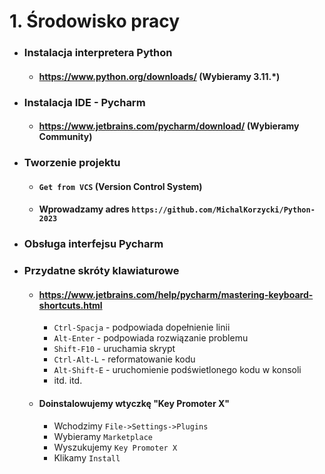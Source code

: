 # 1. Środowisko pracy

- ### Instalacja interpretera Python
  - #### https://www.python.org/downloads/ (Wybieramy 3.11.*)
- ### Instalacja IDE - Pycharm
  - #### https://www.jetbrains.com/pycharm/download/ (Wybieramy Community)
- ### Tworzenie projektu
  - #### `Get from VCS` (Version Control System)
  - #### Wprowadzamy adres `https://github.com/MichalKorzycki/Python-2023`
- ### Obsługa interfejsu Pycharm
- ### Przydatne skróty klawiaturowe
  - #### https://www.jetbrains.com/help/pycharm/mastering-keyboard-shortcuts.html
    - `Ctrl-Spacja` - podpowiada dopełnienie linii
    - `Alt-Enter` - podpowiada rozwiązanie problemu
    - `Shift-F10` - uruchamia skrypt
    - `Ctrl-Alt-L` - reformatowanie kodu
    - `Alt-Shift-E` - uruchomienie podświetlonego kodu w konsoli
    - itd. itd.
  - #### Doinstalowujemy wtyczkę "Key Promoter X"
    - Wchodzimy `File->Settings->Plugins`
    - Wybieramy `Marketplace`
    - Wyszukujemy `Key Promoter X`
    - Klikamy `Install`
